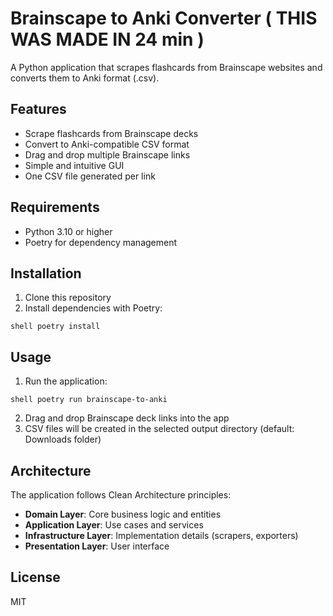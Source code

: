 # Brainscape to Anki Converter ( THIS WAS MADE IN 24 min ) 

A Python application that scrapes flashcards from Brainscape websites and converts them to Anki format (.csv).

## Features

- Scrape flashcards from Brainscape decks
- Convert to Anki-compatible CSV format
- Drag and drop multiple Brainscape links
- Simple and intuitive GUI
- One CSV file generated per link

## Requirements

- Python 3.10 or higher
- Poetry for dependency management

## Installation

1. Clone this repository
2. Install dependencies with Poetry:

`shell
poetry install
`

## Usage

1. Run the application:

`shell
poetry run brainscape-to-anki
`

2. Drag and drop Brainscape deck links into the app
3. CSV files will be created in the selected output directory (default: Downloads folder)

## Architecture

The application follows Clean Architecture principles:

- **Domain Layer**: Core business logic and entities
- **Application Layer**: Use cases and services
- **Infrastructure Layer**: Implementation details (scrapers, exporters)
- **Presentation Layer**: User interface

## License

MIT
